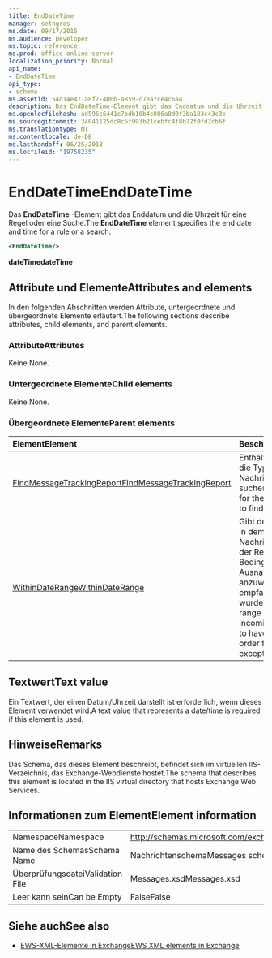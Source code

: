 ```yaml
---
title: EndDateTime
manager: sethgros
ms.date: 09/17/2015
ms.audience: Developer
ms.topic: reference
ms.prod: office-online-server
localization_priority: Normal
api_name:
- EndDateTime
api_type:
- schema
ms.assetid: 54d14e47-a8f7-400b-a859-c7ea7ce4c6a4
description: Das EndDateTime-Element gibt das Enddatum und die Uhrzeit für eine Regel oder eine Suche.
ms.openlocfilehash: ad596c6441e7bdb10b4e886a8d0f3ba183c43c3e
ms.sourcegitcommit: 34041125dc8c5f993b21cebfc4f8b72f0fd2cb6f
ms.translationtype: MT
ms.contentlocale: de-DE
ms.lasthandoff: 06/25/2018
ms.locfileid: "19758235"
---
```

# <a name="enddatetime"></a><span data-ttu-id="80be8-103">EndDateTime</span><span class="sxs-lookup"><span data-stu-id="80be8-103">EndDateTime</span></span>

<span data-ttu-id="80be8-104">Das **EndDateTime** -Element gibt das Enddatum und die Uhrzeit für eine Regel oder eine Suche.</span><span class="sxs-lookup"><span data-stu-id="80be8-104">The **EndDateTime** element specifies the end date and time for a rule or a search.</span></span> 
  
```XML
<EndDateTime/>
```

 <span data-ttu-id="80be8-105">**dateTime**</span><span class="sxs-lookup"><span data-stu-id="80be8-105">**dateTime**</span></span>
## <a name="attributes-and-elements"></a><span data-ttu-id="80be8-106">Attribute und Elemente</span><span class="sxs-lookup"><span data-stu-id="80be8-106">Attributes and elements</span></span>

<span data-ttu-id="80be8-107">In den folgenden Abschnitten werden Attribute, untergeordnete und übergeordnete Elemente erläutert.</span><span class="sxs-lookup"><span data-stu-id="80be8-107">The following sections describe attributes, child elements, and parent elements.</span></span>
  
### <a name="attributes"></a><span data-ttu-id="80be8-108">Attribute</span><span class="sxs-lookup"><span data-stu-id="80be8-108">Attributes</span></span>

<span data-ttu-id="80be8-109">Keine.</span><span class="sxs-lookup"><span data-stu-id="80be8-109">None.</span></span>
  
### <a name="child-elements"></a><span data-ttu-id="80be8-110">Untergeordnete Elemente</span><span class="sxs-lookup"><span data-stu-id="80be8-110">Child elements</span></span>

<span data-ttu-id="80be8-111">Keine.</span><span class="sxs-lookup"><span data-stu-id="80be8-111">None.</span></span>
  
### <a name="parent-elements"></a><span data-ttu-id="80be8-112">Übergeordnete Elemente</span><span class="sxs-lookup"><span data-stu-id="80be8-112">Parent elements</span></span>

|<span data-ttu-id="80be8-113">**Element**</span><span class="sxs-lookup"><span data-stu-id="80be8-113">**Element**</span></span>|<span data-ttu-id="80be8-114">**Beschreibung**</span><span class="sxs-lookup"><span data-stu-id="80be8-114">**Description**</span></span>|
|:-----|:-----|
|[<span data-ttu-id="80be8-115">FindMessageTrackingReport</span><span class="sxs-lookup"><span data-stu-id="80be8-115">FindMessageTrackingReport</span></span>](findmessagetrackingreport.md) <br/> |<span data-ttu-id="80be8-116">Enthält die Kriterien für die Typen von Nachrichten suchen.</span><span class="sxs-lookup"><span data-stu-id="80be8-116">Contains criteria for the types of messages to find.</span></span>  <br/> |
|[<span data-ttu-id="80be8-117">WithinDateRange</span><span class="sxs-lookup"><span data-stu-id="80be8-117">WithinDateRange</span></span>](withindaterange.md) <br/> |<span data-ttu-id="80be8-118">Gibt den Datumsbereich, in dem eingehende Nachrichten müssen in der Reihenfolge für die Bedingung oder Ausnahme anzuwendende empfangen wurden.</span><span class="sxs-lookup"><span data-stu-id="80be8-118">Specifies the date range within which incoming messages have to have been received in order for the condition or exception to apply.</span></span>  <br/> |
   
## <a name="text-value"></a><span data-ttu-id="80be8-119">Textwert</span><span class="sxs-lookup"><span data-stu-id="80be8-119">Text value</span></span>

<span data-ttu-id="80be8-120">Ein Textwert, der einen Datum/Uhrzeit darstellt ist erforderlich, wenn dieses Element verwendet wird.</span><span class="sxs-lookup"><span data-stu-id="80be8-120">A text value that represents a date/time is required if this element is used.</span></span>
  
## <a name="remarks"></a><span data-ttu-id="80be8-121">Hinweise</span><span class="sxs-lookup"><span data-stu-id="80be8-121">Remarks</span></span>

<span data-ttu-id="80be8-122">Das Schema, das dieses Element beschreibt, befindet sich im virtuellen IIS-Verzeichnis, das Exchange-Webdienste hostet.</span><span class="sxs-lookup"><span data-stu-id="80be8-122">The schema that describes this element is located in the IIS virtual directory that hosts Exchange Web Services.</span></span>
  
## <a name="element-information"></a><span data-ttu-id="80be8-123">Informationen zum Element</span><span class="sxs-lookup"><span data-stu-id="80be8-123">Element information</span></span>

|||
|:-----|:-----|
|<span data-ttu-id="80be8-124">Namespace</span><span class="sxs-lookup"><span data-stu-id="80be8-124">Namespace</span></span>  <br/> |http://schemas.microsoft.com/exchange/services/2006/messages  <br/> |
|<span data-ttu-id="80be8-125">Name des Schemas</span><span class="sxs-lookup"><span data-stu-id="80be8-125">Schema Name</span></span>  <br/> |<span data-ttu-id="80be8-126">Nachrichtenschema</span><span class="sxs-lookup"><span data-stu-id="80be8-126">Messages schema</span></span>  <br/> |
|<span data-ttu-id="80be8-127">Überprüfungsdatei</span><span class="sxs-lookup"><span data-stu-id="80be8-127">Validation File</span></span>  <br/> |<span data-ttu-id="80be8-128">Messages.xsd</span><span class="sxs-lookup"><span data-stu-id="80be8-128">Messages.xsd</span></span>  <br/> |
|<span data-ttu-id="80be8-129">Leer kann sein</span><span class="sxs-lookup"><span data-stu-id="80be8-129">Can be Empty</span></span>  <br/> |<span data-ttu-id="80be8-130">False</span><span class="sxs-lookup"><span data-stu-id="80be8-130">False</span></span>  <br/> |
   
## <a name="see-also"></a><span data-ttu-id="80be8-131">Siehe auch</span><span class="sxs-lookup"><span data-stu-id="80be8-131">See also</span></span>



- [<span data-ttu-id="80be8-132">EWS-XML-Elemente in Exchange</span><span class="sxs-lookup"><span data-stu-id="80be8-132">EWS XML elements in Exchange</span></span>](ews-xml-elements-in-exchange.md)

